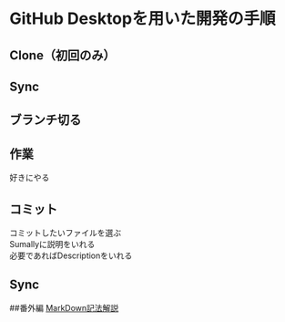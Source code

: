 # GitHub Desktopを用いた開発の手順

## Clone（初回のみ）

## Sync

## ブランチ切る

## 作業
好きにやる

## コミット
コミットしたいファイルを選ぶ  
Sumallyに説明をいれる  
必要であればDescriptionをいれる  

## Sync

##番外編
[MarkDown記法解説](http://qiita.com/tbpgr/items/989c6badefff69377da7)
